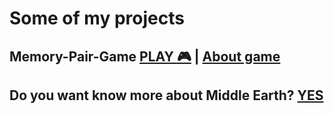 # Some of my projects
## Memory-Pair-Game [**PLAY :video_game:**](https://babayk0.github.io/Memory-Pair-Game/) | [About game](https://github.com/babayK0/babayK0.github.io/tree/master/Memory-Pair-Game#memory-pair-game)
## Do you want know more about Middle Earth? [**YES**](babayK0.github.io/js-dom-midleearth/)
